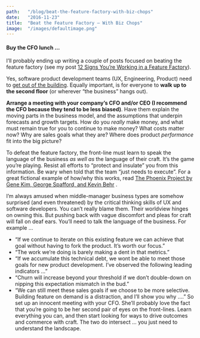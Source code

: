 ```yaml
---
path:	"/blog/beat-the-feature-factory-with-biz-chops"
date:	"2016-11-23"
title:	"Beat the Feature Factory — With Biz Chops"
image:	"/images/defaultimage.png"
---
```


#### Buy the CFO lunch …

I’ll probably ending up writing a couple of posts focused on beating the feature factory (see my post [12 Signs You’re Working in a Feature Factory](https://hackernoon.com/12-signs-youre-working-in-a-feature-factory-44a5b938d6a2#.5wrtg2rog)).

Yes, software product development teams (UX, Engineering, Product) need to [get out of the building](http://www.inc.com/steve-blank/key-to-success-getting-out-of-building.html). Equally important, is for everyone to **walk up to the second floor** (or wherever “the business” hangs out).

**Arrange a meeting with your company’s CFO and/or CEO (I recommend the CFO because they tend to be less biased)**. Have them explain the moving parts in the business model, and the assumptions that underpin forecasts and growth targets. How do you *really* make money, and what must remain true for you to continue to make money? What costs matter now? Why are sales goals what they are? Where does product *performance* fit into the big picture?

To defeat the feature factory, the front-line must learn to speak the language of the business *as well as* the language of their craft. It’s the game you’re playing. Resist all efforts to “protect and insulate” you from this information. Be wary when told that the team “just needs to execute”. For a great fictional example of how/why this works, read [The Phoenix Project by Gene Kim, George Spafford, and Kevin Behr](https://www.amazon.com/dp/B00AZRBLHO/ref=dp-kindle-redirect?_encoding=UTF8&btkr=1) .

I’m always amused when middle-manager business types are somehow surprised (and even threatened) by the critical thinking skills of UX and software developers. You can’t really blame them. Their worldview hinges on owning this. But pushing back with vague discomfort and pleas for craft will fall on deaf ears. You’ll need to talk the language of the business. For example …

* “If we continue to iterate on this existing feature we can achieve that goal without having to fork the product. It’s worth our focus.”
* “The work we’re doing is barely making a dent in that metrics.”
* “If we accumulate this technical debt, we wont be able to meet those goals for new product development. I’ve observed the following leading indicators …”
* “Churn will increase beyond your threshold if we don’t double-down on nipping this expectation mismatch in the bud.”
* “We can still meet these sales goals if we choose to be more selective. Building feature on demand is a distraction, and I’ll show you why ….”
So set up an innocent meeting with your CFO. She’ll probably love the fact that you’re going to be her second pair of eyes on the front-lines. Learn everything you can, and then start looking for ways to drive outcomes and commerce with craft. The two do intersect … you just need to understand the landscape.

